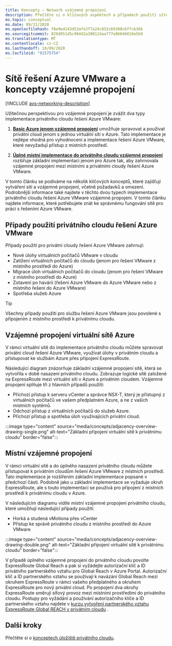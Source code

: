 ```yaml
---
title: Koncepty – Network vzájemné propojení
description: Přečtěte si o klíčových aspektech a případech použití sítě a vzájemné propojení v řešení Azure VMware.
ms.topic: conceptual
ms.date: 09/21/2020
ms.openlocfilehash: f8e9ed143d53afe2f7a24c832c69390c6ffcb36b
ms.sourcegitcommit: 829d951d5c90442a38012daaf77e86046018e5b9
ms.translationtype: MT
ms.contentlocale: cs-CZ
ms.lasthandoff: 10/09/2020
ms.locfileid: "91575754"
---
```

# <a name="azure-vmware-solution-networking-and-interconnectivity-concepts"></a>Sítě řešení Azure VMware a koncepty vzájemné propojení

[!INCLUDE [avs-networking-description](includes/azure-vmware-solution-networking-description.md)]

Užitečnou perspektivou pro vzájemné propojení je zvážit dva typy implementace privátního cloudu řešení Azure VMware:

1. [**Basic Azure jenom vzájemné propojení**](#azure-virtual-network-interconnectivity) umožňuje spravovat a používat privátní cloud jenom s jednou virtuální sítí v Azure. Tato implementace je nejlépe vhodná pro vyhodnocení a implementace řešení Azure VMware, které nevyžadují přístup z místních prostředí.

1. [**Úplné místní implementace do privátního cloudu vzájemné propojení**](#on-premises-interconnectivity) rozšiřuje základní implementaci jenom pro Azure tak, aby zahrnovala vzájemné propojení mezi místními a privátními cloudy řešení Azure VMware.
 
V tomto článku se podíváme na několik klíčových konceptů, které zajišťují vytváření sítí a vzájemné propojení, včetně požadavků a omezení. Podrobnější informace také najdete v těchto dvou typech implementace privátního cloudu řešení Azure VMware vzájemné propojení. V tomto článku najdete informace, které potřebujete znát ke správnému fungování sítě pro práci s řešeními Azure VMware.

## <a name="azure-vmware-solution-private-cloud-use-cases"></a>Případy použití privátního cloudu řešení Azure VMware

Případy použití pro privátní cloudy řešení Azure VMware zahrnují:
- Nové úlohy virtuálních počítačů VMware v cloudu
- Zatížení virtuálních počítačů do cloudu (jenom pro řešení VMware z místního prostředí do Azure)
- Migrace úloh virtuálních počítačů do cloudu (jenom pro řešení VMware z místního prostředí do Azure)
- Zotavení po havárii (řešení Azure VMware do Azure VMware nebo z místního řešení do Azure VMware)
- Spotřeba služeb Azure

> [!TIP]
> Všechny případy použití pro službu řešení Azure VMware jsou povolené s připojením z místního prostředí k privátnímu cloudu.

## <a name="azure-virtual-network-interconnectivity"></a>Vzájemné propojení virtuální sítě Azure

V rámci virtuální sítě do implementace privátního cloudu můžete spravovat privátní cloud řešení Azure VMware, využívat úlohy v privátním cloudu a přistupovat ke službám Azure přes připojení ExpressRoute. 

Následující diagram znázorňuje základní vzájemné propojení sítě, která se vytvořila v době nasazení privátního cloudu. Zobrazuje logické sítě založené na ExpressRoute mezi virtuální sítí v Azure a privátním cloudem. Vzájemné propojení splňuje tři z hlavních případů použití:
* Příchozí přístup k serveru vCenter a správce NSX-T, který je přístupný z virtuálních počítačů ve vašem předplatném Azure, a ne z vašich místních systémů. 
* Odchozí přístup z virtuálních počítačů do služeb Azure. 
* Příchozí přístup a spotřeba úloh využívajících privátní cloud.

:::image type="content" source="media/concepts/adjacency-overview-drawing-single.png" alt-text="Základní připojení virtuální sítě k privátnímu cloudu" border="false":::

## <a name="on-premises-interconnectivity"></a>Místní vzájemné propojení

V rámci virtuální sítě a do úplného nasazení privátního cloudu můžete přistupovat k privátním cloudům řešení Azure VMware z místních prostředí. Tato implementace je rozšířením základní implementace popsané v předchozí části. Podobně jako u základní implementace se vyžaduje okruh ExpressRoute, ale s touto implementací se používá pro připojení z místních prostředí k privátnímu cloudu v Azure. 

V následujícím diagramu vidíte místní vzájemné propojení privátního cloudu, které umožňují následující případy použití:
* Horká a studená vMotiona přes vCenter
* Přístup ke správě privátního cloudu z místního prostředí do Azure VMware

:::image type="content" source="media/concepts/adjacency-overview-drawing-double.png" alt-text="Základní připojení virtuální sítě k privátnímu cloudu" border="false":::

V případě úplného vzájemné propojení do privátního cloudu povolte ExpressRoute Global Reach a pak si vyžádejte autorizační klíč a ID privátního partnerského vztahu pro Global Reach v Azure Portal. Autorizační klíč a ID partnerského vztahu se používají k navázání Global Reach mezi okruhem ExpressRoute v rámci vašeho předplatného a okruhem ExpressRoute pro nový privátní cloud. Po propojení dva okruhy ExpressRoute směrují síťový provoz mezi místními prostředími do privátního cloudu.  Postupy pro vyžádání a používání autorizačního klíče a ID partnerského vztahu najdete v [kurzu vytvoření partnerského vztahu ExpressRoute Global REACH v privátním cloudu](tutorial-expressroute-global-reach-private-cloud.md) .



## <a name="next-steps"></a>Další kroky 
Přečtěte si o [konceptech úložiště privátního cloudu](concepts-storage.md).


<!-- LINKS - external -->
[enable Global Reach]: ../expressroute/expressroute-howto-set-global-reach.md

<!-- LINKS - internal -->

